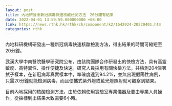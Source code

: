 ```yaml
---
layout: post
title: 內地研發出新冠病毒快速核酸檢測方法　20分鐘有結果
date: 2022-04-01 13:59:59.000000000 +08:00
link: https://news.rthk.hk/rthk/ch/component/k2/1642024-20220401.htm
categories: rthk
---
```


內地科研機構研發出一種新冠病毒快速核酸檢測方法，得出結果的時間可縮短至20分鐘。

武漢大學中南醫院醫學研究院公布，由該院團隊合作研發出的快檢方法，具有高靈敏度、高特異性、操作便捷及快速。研究人員採用有關快檢方法，共檢測204個咽拭子樣本，在新冠病毒真實樣本中，準確度達到94.2%，並無出現假陽性病例，只需20分鐘就能檢測病毒，而且便攜式紫外燈或藍光燈照射就可觀察到結果。

目前內地採用的核酸檢測方法，由於依賴使用實驗室專業儀器及要由專業人員操作，從採樣到出結果大致需要6小時。
